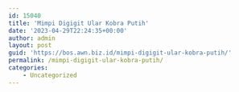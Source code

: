 ```yaml
---
id: 15040
title: 'Mimpi Digigit Ular Kobra Putih'
date: '2023-04-29T22:24:35+00:00'
author: admin
layout: post
guid: 'https://bos.awn.biz.id/mimpi-digigit-ular-kobra-putih/'
permalink: /mimpi-digigit-ular-kobra-putih/
categories:
    - Uncategorized
---
```


